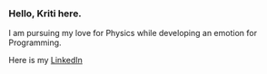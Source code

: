 ### Hello, Kriti here.

I am pursuing my love for Physics while developing an emotion for Programming.

Here is my [LinkedIn](https://www.linkedin.com/in/kriti24/)
